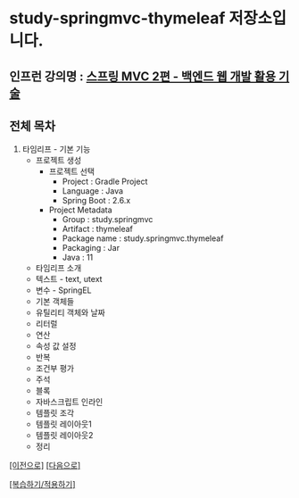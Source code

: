 # study-springmvc-thymeleaf 저장소입니다.

## 인프런 강의명 : [스프링 MVC 2편 - 백엔드 웹 개발 활용 기술](https://www.inflearn.com/course/%EC%8A%A4%ED%94%84%EB%A7%81-mvc-2)

## 전체 목차
1. 타임리프 - 기본 기능
    - 프로젝트 생성
        - 프로젝트 선택
            - Project : Gradle Project
            - Language : Java
            - Spring Boot : 2.6.x
        - Project Metadata
            - Group : study.springmvc
            - Artifact : thymeleaf
            - Package name : study.springmvc.thymeleaf
            - Packaging : Jar
            - Java : 11 
    - 타임리프 소개
    - 텍스트 - text, utext
    - 변수 - SpringEL
    - 기본 객체들
    - 유틸리티 객체와 날짜
    - 리터럴
    - 연산
    - 속성 값 설정
    - 반복
    - 조건부 평가
    - 주석
    - 블록
    - 자바스크립트 인라인
    - 템플릿 조각
    - 템플릿 레이아웃1
    - 템플릿 레이아웃2
    - 정리

[[이전으로]](https://github.com/heechul90/study-springmvc-item-service) [[다음으로]](https://github.com/heechul90/study-springmvc-form)

[[복습하기/적용하기]](https://github.com/heechul90/project-hellcoding)
